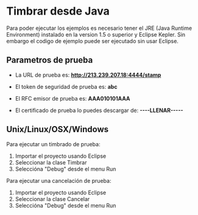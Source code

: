 # Timbrar desde Java

Para poder ejecutar los ejemplos es necesario tener el JRE (Java Runtime Environment) instalado en la version 1.5 o superior y 
Eclipse Kepler. Sin embargo el codigo de ejemplo puede ser ejecutado sin usar Eclipse.

## Parametros de prueba

- La URL de prueba es: **http://213.239.207.18:4444/stamp**

- El token de seguridad de prueba es: **abc**

- El RFC emisor de prueba es: **AAA010101AAA**

- El certificado de prueba lo puedes descargar de: **----LLENAR-----**

## Unix/Linux/OSX/Windows

Para ejecutar un timbrado de prueba:

1. Importar el proyecto usando Eclipse
2. Seleccionar la clase Timbrar
2. Seleccióna "Debug" desde el menu Run

Para ejecutar una cancelación de prueba:

1. Importar el proyecto usando Eclipse
2. Seleccionar la clase Cancelar
2. Seleccióna "Debug" desde el menu Run